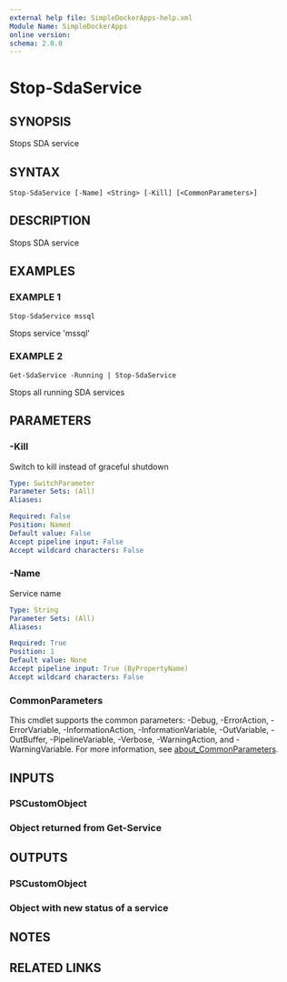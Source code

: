 ```yaml
---
external help file: SimpleDockerApps-help.xml
Module Name: SimpleDockerApps
online version:
schema: 2.0.0
---
```


# Stop-SdaService

## SYNOPSIS
Stops SDA service

## SYNTAX

```
Stop-SdaService [-Name] <String> [-Kill] [<CommonParameters>]
```

## DESCRIPTION
Stops SDA service

## EXAMPLES

### EXAMPLE 1
```
Stop-SdaService mssql
```

Stops service 'mssql'

### EXAMPLE 2
```
Get-SdaService -Running | Stop-SdaService
```

Stops all running SDA services

## PARAMETERS

### -Kill
Switch to kill instead of graceful shutdown

```yaml
Type: SwitchParameter
Parameter Sets: (All)
Aliases:

Required: False
Position: Named
Default value: False
Accept pipeline input: False
Accept wildcard characters: False
```

### -Name
Service name

```yaml
Type: String
Parameter Sets: (All)
Aliases:

Required: True
Position: 1
Default value: None
Accept pipeline input: True (ByPropertyName)
Accept wildcard characters: False
```

### CommonParameters
This cmdlet supports the common parameters: -Debug, -ErrorAction, -ErrorVariable, -InformationAction, -InformationVariable, -OutVariable, -OutBuffer, -PipelineVariable, -Verbose, -WarningAction, and -WarningVariable. For more information, see [about_CommonParameters](http://go.microsoft.com/fwlink/?LinkID=113216).

## INPUTS

### PSCustomObject
###   Object returned from Get-Service
## OUTPUTS

### PSCustomObject
###   Object with new status of a service
## NOTES

## RELATED LINKS
